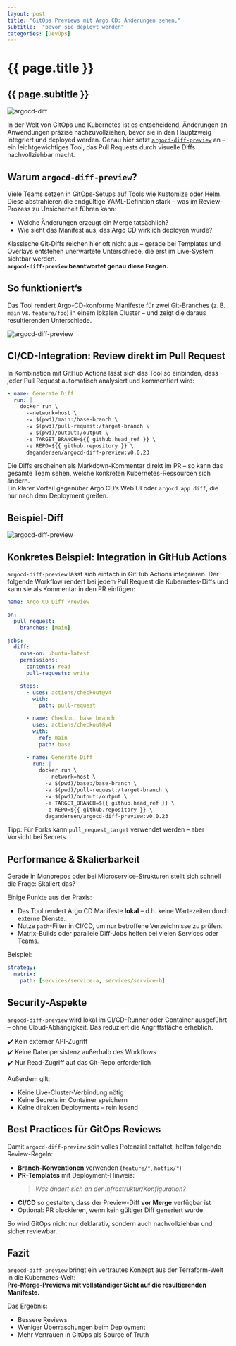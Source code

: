 ```yaml
---
layout: post
title: "GitOps Previews mit Argo CD: Änderungen sehen,"
subtitle:  "bevor sie deployt werden"
categories: [DevOps]
---
```

# {{ page.title }}
## {{ page.subtitle }}


![argocd-diff](../../img/argocd-diff-1170.png)

In der Welt von GitOps und Kubernetes ist es entscheidend, Änderungen an Anwendungen präzise nachzuvollziehen, bevor sie in den Hauptzweig integriert und deployed werden. Genau hier setzt [`argocd-diff-preview`](https://github.com/dag-andersen/argocd-diff-preview) an – ein leichtgewichtiges Tool, das Pull Requests durch visuelle Diffs nachvollziehbar macht.

## Warum `argocd-diff-preview`?

Viele Teams setzen in GitOps-Setups auf Tools wie Kustomize oder Helm. Diese abstrahieren die endgültige YAML-Definition stark – was im Review-Prozess zu Unsicherheit führen kann:

- Welche Änderungen erzeugt ein Merge tatsächlich?
- Wie sieht das Manifest aus, das Argo CD wirklich deployen würde?

Klassische Git-Diffs reichen hier oft nicht aus – gerade bei Templates und Overlays entstehen unerwartete Unterschiede, die erst im Live-System sichtbar werden.  
**`argocd-diff-preview` beantwortet genau diese Fragen.**

## So funktioniert’s

Das Tool rendert Argo-CD-konforme Manifeste für zwei Git-Branches (z. B. `main` vs. `feature/foo`) in einem lokalen Cluster – und zeigt die daraus resultierenden Unterschiede.

![argocd-diff-preview](../../img/argocd-diff-flow-1170.png)

## CI/CD-Integration: Review direkt im Pull Request

In Kombination mit GitHub Actions lässt sich das Tool so einbinden, dass jeder Pull Request automatisch analysiert und kommentiert wird:

```yaml
- name: Generate Diff
  run: |
    docker run \
      --network=host \
      -v $(pwd)/main:/base-branch \
      -v $(pwd)/pull-request:/target-branch \
      -v $(pwd)/output:/output \
      -e TARGET_BRANCH=${{ github.head_ref }} \
      -e REPO=${{ github.repository }} \
      dagandersen/argocd-diff-preview:v0.0.23
```

Die Diffs erscheinen als Markdown-Kommentar direkt im PR – so kann das gesamte Team sehen, welche konkreten Kubernetes-Ressourcen sich ändern.  
Ein klarer Vorteil gegenüber Argo CD’s Web UI oder `argocd app diff`, die nur nach dem Deployment greifen.

## Beispiel-Diff

![argocd-diff-preview](../../img/argocd-diff-preview-1170.png)

## Konkretes Beispiel: Integration in GitHub Actions

`argocd-diff-preview` lässt sich einfach in GitHub Actions integrieren. Der folgende Workflow rendert bei jedem Pull Request die Kubernetes-Diffs und kann sie als Kommentar in den PR einfügen:

```yaml
name: Argo CD Diff Preview

on:
  pull_request:
    branches: [main]

jobs:
  diff:
    runs-on: ubuntu-latest
    permissions:
      contents: read
      pull-requests: write

    steps:
      - uses: actions/checkout@v4
        with:
          path: pull-request

      - name: Checkout base branch
        uses: actions/checkout@v4
        with:
          ref: main
          path: base

      - name: Generate Diff
        run: |
          docker run \
            --network=host \
            -v $(pwd)/base:/base-branch \
            -v $(pwd)/pull-request:/target-branch \
            -v $(pwd)/output:/output \
            -e TARGET_BRANCH=${{ github.head_ref }} \
            -e REPO=${{ github.repository }} \
            dagandersen/argocd-diff-preview:v0.0.23
```

Tipp: Für Forks kann `pull_request_target` verwendet werden – aber Vorsicht bei Secrets.

## Performance & Skalierbarkeit

Gerade in Monorepos oder bei Microservice-Strukturen stellt sich schnell die Frage: Skaliert das?

Einige Punkte aus der Praxis:
- Das Tool rendert Argo CD Manifeste **lokal** – d.h. keine Wartezeiten durch externe Dienste.
- Nutze `path`-Filter in CI/CD, um nur betroffene Verzeichnisse zu prüfen.
- Matrix-Builds oder parallele Diff-Jobs helfen bei vielen Services oder Teams.

Beispiel:  
```yaml
strategy:
  matrix:
    path: [services/service-a, services/service-b]
```

## Security-Aspekte

`argocd-diff-preview` wird lokal im CI/CD-Runner oder Container ausgeführt – ohne Cloud-Abhängigkeit. Das reduziert die Angriffsfläche erheblich.

✔️ Kein externer API-Zugriff  
✔️ Keine Datenpersistenz außerhalb des Workflows  
✔️ Nur Read-Zugriff auf das Git-Repo erforderlich

Außerdem gilt:
- Keine Live-Cluster-Verbindung nötig
- Keine Secrets im Container speichern
- Keine direkten Deployments – rein lesend

## Best Practices für GitOps Reviews

Damit `argocd-diff-preview` sein volles Potenzial entfaltet, helfen folgende Review-Regeln:

- **Branch-Konventionen** verwenden (`feature/*`, `hotfix/*`)
- **PR-Templates** mit Deployment-Hinweis:
  > _Was ändert sich an der Infrastruktur/Konfiguration?_
- **CI/CD** so gestalten, dass der Preview-Diff **vor Merge** verfügbar ist
- Optional: PR blockieren, wenn kein gültiger Diff generiert wurde

So wird GitOps nicht nur deklarativ, sondern auch nachvollziehbar und sicher reviewbar.

## Fazit

`argocd-diff-preview` bringt ein vertrautes Konzept aus der Terraform-Welt in die Kubernetes-Welt:  
**Pre-Merge-Previews mit vollständiger Sicht auf die resultierenden Manifeste.**

Das Ergebnis:

- Bessere Reviews  
- Weniger Überraschungen beim Deployment  
- Mehr Vertrauen in GitOps als Source of Truth